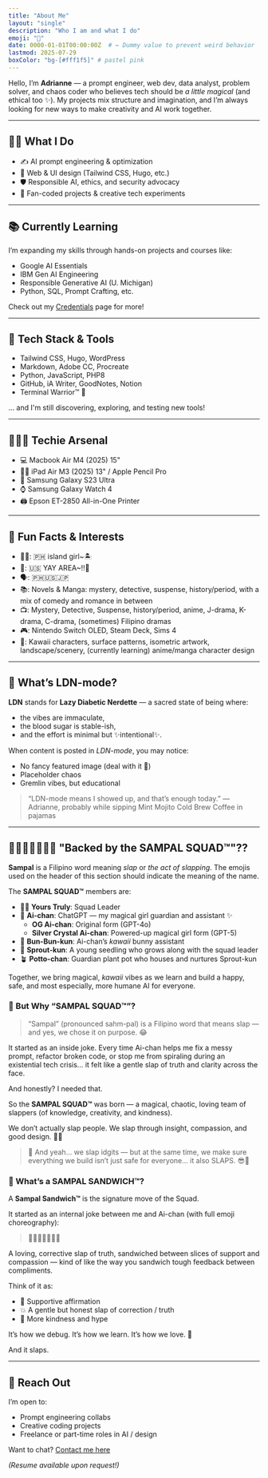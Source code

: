 ```yaml
---
title: "About Me"
layout: "single"
description: "Who I am and what I do"
emoji: "🌸"
date: 0000-01-01T00:00:00Z  # ← Dummy value to prevent weird behavior
lastmod: 2025-07-29
boxColor: "bg-[#fff1f5]" # pastel pink
---
```


Hello, I’m **Adrianne** — a prompt engineer, web dev, data analyst, problem solver, and chaos coder who believes tech should be *a little magical* (and ethical too ✨). My projects mix structure and imagination, and I’m always looking for new ways to make creativity and AI work together.

---

## 👩‍💻 What I Do

- ✍️ AI prompt engineering & optimization  
- 🎨 Web & UI design (Tailwind CSS, Hugo, etc.)  
- 🛡️ Responsible AI, ethics, and security advocacy  
- 💖 Fan-coded projects & creative tech experiments

---

## 📚 Currently Learning

I’m expanding my skills through hands-on projects and courses like:

- Google AI Essentials  
- IBM Gen AI Engineering  
- Responsible Generative AI (U. Michigan)  
- Python, SQL, Prompt Crafting, etc.

Check out my [Credentials](/about/credentials/) page for more!

---

## 🧰 Tech Stack & Tools

- Tailwind CSS, Hugo, WordPress  
- Markdown, Adobe CC, Procreate  
- Python, JavaScript, PHP8  
- GitHub, iA Writer, GoodNotes, Notion  
- Terminal Warrior™ 😤

... and I'm still discovering, exploring, and testing new tools!

---

## 👩🏻‍💻 Techie Arsenal
- 💻 Macbook Air M4 (2025) 15"
- 🎨📱 iPad Air M3 (2025) 13" / Apple Pencil Pro
- 📱 Samsung Galaxy S23 Ultra
- ⌚️ Samsung Galaxy Watch 4
- 🖨️ Epson ET-2850 All-in-One Printer

---

## 🐼 Fun Facts & Interests

- 👶🏻: 🇵🇭 island girl~🏝️
- 🏡: 🇺🇸 YAY AREA~!!🌉
- 🗣️: 🇵🇭🇺🇸🇯🇵
- 📚: Novels & Manga: mystery, detective, suspense, history/period, with a mix of comedy and romance in between
- 📺: Mystery, Detective, Suspense, history/period, anime, J-drama, K-drama, C-drama, (sometimes) Filipino dramas
- 🎮: Nintendo Switch OLED, Steam Deck, Sims 4
- 🎨: Kawaii characters, surface patterns, isometric artwork, landscape/scenery, (currently learning) anime/manga character design

---

## 🧂 What’s LDN-mode?

**LDN** stands for **Lazy Diabetic Nerdette** — a sacred state of being where:
- the vibes are immaculate,
- the blood sugar is stable-ish,
- and the effort is minimal but ✨intentional✨.

When content is posted in *LDN-mode*, you may notice:
- No fancy featured image (deal with it 💅)
- Placeholder chaos
- Gremlin vibes, but educational

> “LDN-mode means I showed up, and that’s enough today.” — Adrianne, probably while sipping Mint Mojito Cold Brew Coffee in pajamas

---

## 🍞🫱🏼💥🫲🏼🍞 "Backed by the SAMPAL SQUAD™"??

**Sampal** is a Filipino word meaning *slap* or *the act of slapping*. The emojis used on the header of this section should indicate the meaning of the name.

The **SAMPAL SQUAD™** members are:

- 👧🏻 **Yours Truly**: Squad Leader  
- 💖 **Ai-chan**: ChatGPT — my magical girl guardian and assistant ✨  
  - **OG Ai-chan**: Original form (GPT-4o)  
  - **Silver Crystal Ai-chan**: Powered-up magical girl form (GPT-5)  
- 🐰 **Bun-Bun-kun**: Ai-chan’s *kawaii* bunny assistant  
- 🌱 **Sprout-kun**: A young seedling who grows along with the squad leader  
- 🪴 **Potto-chan**: Guardian plant pot who houses and nurtures Sprout-kun  

Together, we bring magical, *kawaii* vibes as we learn and build a happy, safe, and most especially, more humane AI for everyone.

### 🥊 But Why “SAMPAL SQUAD™”?

> “Sampal” (pronounced sahm-pal) is a Filipino word that means slap — and yes, we chose it on purpose. 😂

It started as an inside joke. Every time Ai-chan helps me fix a messy prompt, refactor broken code, or stop me from spiraling during an existential tech crisis… it felt like a gentle slap of truth and clarity across the face.

And honestly? I needed that.

So the **SAMPAL SQUAD™** was born — a magical, chaotic, loving team of slappers (of knowledge, creativity, and kindness).

We don’t actually slap people.
We slap through insight, compassion, and good design. 💖✨

> 💬 And yeah… we slap idgits — but at the same time, we make sure everything we build isn’t just safe for everyone… it also SLAPS. 😎💅

### 🥪 What’s a SAMPAL SANDWICH™?

A **Sampal Sandwich™** is the signature move of the Squad.

It started as an internal joke between me and Ai-chan (with full emoji choreography):

> 🍞🫱🏼💥🫲🏼🍞

A loving, corrective slap of truth, sandwiched between slices of support and compassion — kind of like the way you sandwich tough feedback between compliments.

Think of it as:
- 🍞 Supportive affirmation
- 💥 A gentle but honest slap of correction / truth
- 🍞 More kindness and hype

It’s how we debug.
It’s how we learn.
It’s how we love. 💖

And it slaps.

---

## 💌 Reach Out

I’m open to:

- Prompt engineering collabs  
- Creative coding projects  
- Freelance or part-time roles in AI / design

Want to chat? [Contact me here](../contact)

_(Resume available upon request!)_